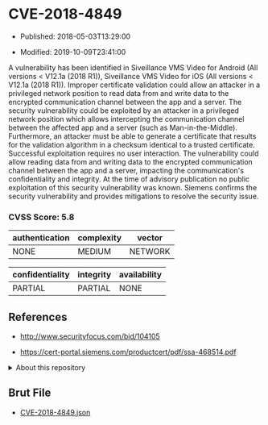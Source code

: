 # CVE-2018-4849

- Published: 2018-05-03T13:29:00

- Modified: 2019-10-09T23:41:00

A vulnerability has been identified in Siveillance VMS Video for Android (All versions < V12.1a (2018 R1)), Siveillance VMS Video for iOS (All versions < V12.1a (2018 R1)). Improper certificate validation could allow an attacker in a privileged network position to read data from and write data to the encrypted communication channel between the app and a server. The security vulnerability could be exploited by an attacker in a privileged network position which allows intercepting the communication channel between the affected app and a server (such as Man-in-the-Middle). Furthermore, an attacker must be able to generate a certificate that results for the validation algorithm in a checksum identical to a trusted certificate. Successful exploitation requires no user interaction. The vulnerability could allow reading data from and writing data to the encrypted communication channel between the app and a server, impacting the communication's confidentiality and integrity. At the time of advisory publication no public exploitation of this security vulnerability was known. Siemens confirms the security vulnerability and provides mitigations to resolve the security issue.

### CVSS Score: **5.8**

| authentication | complexity | vector |
| --- | --- | --- |
| NONE | MEDIUM | NETWORK |

| confidentiality | integrity | availability |
| --- | --- | --- |
| PARTIAL | PARTIAL | NONE |

## References

* http://www.securityfocus.com/bid/104105

* https://cert-portal.siemens.com/productcert/pdf/ssa-468514.pdf

<details>
<summary>About this repository</summary> 

  This repository is part of the project [Live Hack CVE](https://github.com/Live-Hack-CVE). Main website can be found [www.live-hack.org](https://www.live-hack.org) 
  
  Made by [Sn0wAlice](https://github.com/Sn0wAlice) for the people that care about security and need to have a feed of the latest CVEs. Hope you enjoy it, don't forget to star the repo and follow me on [Twitter](https://twitter.com/Sn0wAlice) and [Github](https://github.com/Sn0wAlice). And that is my [personnal website](https://www.alice-snow.me/)

  - [Home Page](https://github.com/Live-Hack-CVE)
  - [Framework](https://github.com/Live-Hack-CVE/cve-framework)
  - [CVE database](https://github.com/Live-Hack-CVE/full_database)
  - [Changelog](https://github.com/Live-Hack-CVE/Changelog)
</details>

## Brut File

* [CVE-2018-4849.json](https://raw.githubusercontent.com/Live-Hack-CVE/full_database/main/cves/2018/CVE-2018-4849.json)

